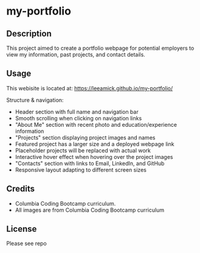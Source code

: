 # my-portfolio

## Description

This project aimed to create a portfolio webpage for potential employers to view my information, past projects, and contact details.

## Usage

This webisite is located at: https://leeamick.github.io/my-portfolio/

Structure & navigation: 

- Header section with full name and navigation bar
- Smooth scrolling when clicking on navigation links
- "About Me" section with recent photo and education/experience information
- "Projects" section displaying project images and names
- Featured project has a larger size and a deployed webpage link
- Placeholder projects will be replaced with actual work
- Interactive hover effect when hovering over the project images
- "Contacts" section with links to Email, LinkedIn, and GitHub
- Responsive layout adapting to different screen sizes

## Credits

- Columbia Coding Bootcamp curriculum.
- All images are from Columbia Coding Bootcamp curriculum
## License

Please see repo